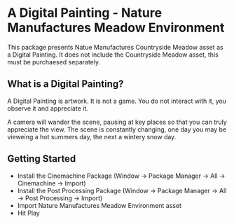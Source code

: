 # A Digital Painting - Nature Manufactures Meadow Environment

This package presents Natue Manufactures Countryside Meadow asset as a Digital Painting. It does not include the Countryside Meadow asset, this must be purchaesed separately.

## What is a Digital Painting?

A Digital Painting is artwork. It is not a game. You do not interact with it, you observe it and appreciate it.

A camera will wander the scene, pausing at key places so that you can truly appreciate the view. The scene is constantly changing, one day you may be vieweing a hot summers day, the next a wintery snow day.

## Getting Started

  * Install the Cinemachine Package (Window -> Package Manager -> All -> Cinemachine -> Import)
  * Install the Post Processing Package (Window -> Package Manager -> All -> Post Processing -> Import)
  * Import Nature Manufactures Meadow Environment asset
  * Hit Play

